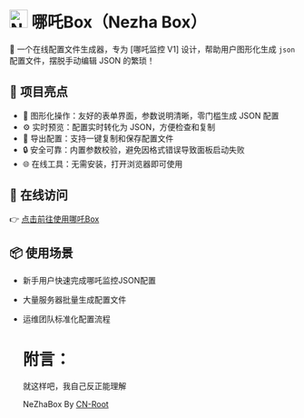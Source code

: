# <img src="https://nezha.wiki/logo.png" alt="Nezha Logo" width="32" height="32" /> 哪吒Box（Nezha Box）

🚀 一个在线配置文件生成器，专为 [哪吒监控 V1] 设计，帮助用户图形化生成 `json` 配置文件，摆脱手动编辑 JSON 的繁琐！

## 🌟 项目亮点

- 🌟 图形化操作：友好的表单界面，参数说明清晰，零门槛生成 JSON 配置  
- ⚙️ 实时预览：配置实时转化为 JSON，方便检查和复制  
- 💾 导出配置：支持一键复制和保存配置文件  
- 🔒 安全可靠：内置参数校验，避免因格式错误导致面板启动失败 
- 🌐 在线工具：无需安装，打开浏览器即可使用

## 🔗 在线访问

👉 [点击前往使用哪吒Box](https://nezhabox.github.io)

## 📦 使用场景

- 新手用户快速完成哪吒监控JSON配置
- 大量服务器批量生成配置文件
- 运维团队标准化配置流程

  # 附言：
  就这样吧，我自己反正能理解

  NeZhaBox By [CN-Root](https://github.com/CN-Root)
